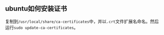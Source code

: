 ## ubuntu如何安装证书

复制到`/usr/local/share/ca-certificates`中，并以`.crt`文件扩展名命名。然后运行`sudo update-ca-certificates`。